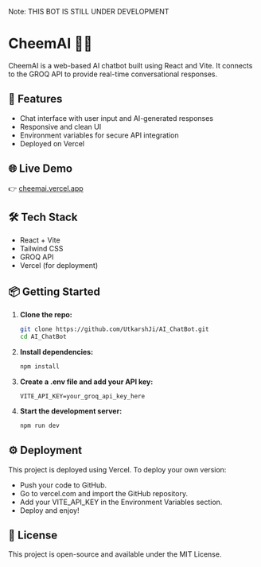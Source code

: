 Note: THIS BOT IS STILL UNDER DEVELOPMENT

# CheemAI 🤖💬

CheemAI is a web-based AI chatbot built using React and Vite. It connects to the GROQ API to provide real-time conversational responses.

## 🚀 Features

- Chat interface with user input and AI-generated responses
- Responsive and clean UI
- Environment variables for secure API integration
- Deployed on Vercel

## 🌐 Live Demo

👉 [cheemai.vercel.app](https://cheemai.vercel.app/)

## 🛠️ Tech Stack

- React + Vite
- Tailwind CSS
- GROQ API
- Vercel (for deployment)

## 📦 Getting Started

1. **Clone the repo:**
   ```bash
   git clone https://github.com/UtkarshJi/AI_ChatBot.git
   cd AI_ChatBot

2. **Install dependencies:**
    ```bash
    npm install

3. **Create a .env file and add your API key:**
    ```env
    VITE_API_KEY=your_groq_api_key_here

4. **Start the development server:**
    ```bash
    npm run dev

## ⚙️ Deployment

This project is deployed using Vercel. To deploy your own version:
- Push your code to GitHub.
- Go to vercel.com and import the GitHub repository.
- Add your VITE_API_KEY in the Environment Variables section.
- Deploy and enjoy!

## 📄 License

This project is open-source and available under the MIT License.
